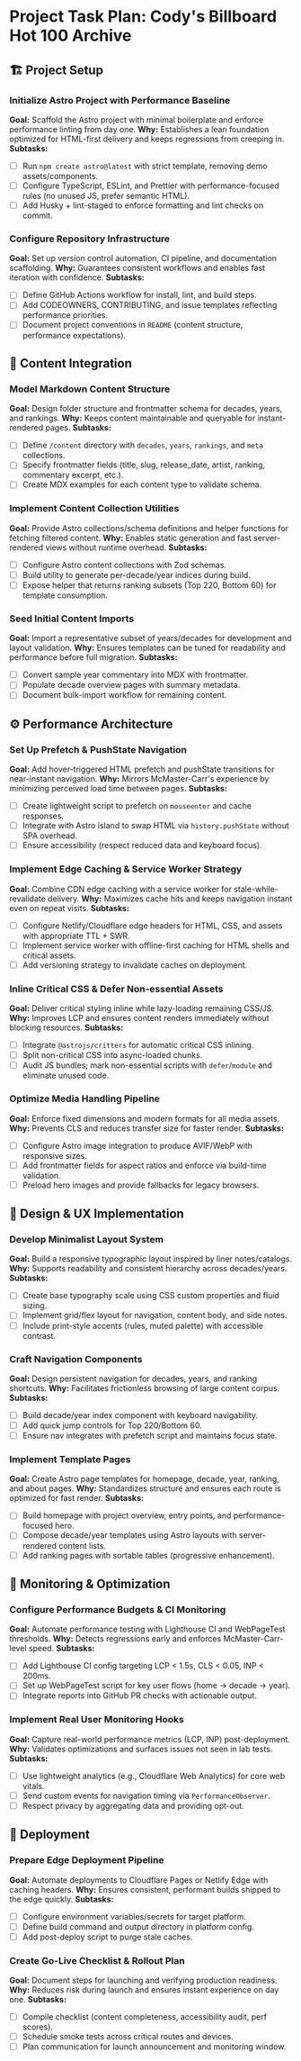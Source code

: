 # Project Task Plan: Cody's Billboard Hot 100 Archive

## 🏗️ Project Setup

### Initialize Astro Project with Performance Baseline
**Goal:** Scaffold the Astro project with minimal boilerplate and enforce performance linting from day one.
**Why:** Establishes a lean foundation optimized for HTML-first delivery and keeps regressions from creeping in.
**Subtasks:**
- [ ] Run `npm create astro@latest` with strict template, removing demo assets/components.
- [ ] Configure TypeScript, ESLint, and Prettier with performance-focused rules (no unused JS, prefer semantic HTML).
- [ ] Add Husky + lint-staged to enforce formatting and lint checks on commit.

### Configure Repository Infrastructure
**Goal:** Set up version control automation, CI pipeline, and documentation scaffolding.
**Why:** Guarantees consistent workflows and enables fast iteration with confidence.
**Subtasks:**
- [ ] Define GitHub Actions workflow for install, lint, and build steps.
- [ ] Add CODEOWNERS, CONTRIBUTING, and issue templates reflecting performance priorities.
- [ ] Document project conventions in `README` (content structure, performance expectations).

## 📄 Content Integration

### Model Markdown Content Structure
**Goal:** Design folder structure and frontmatter schema for decades, years, and rankings.
**Why:** Keeps content maintainable and queryable for instant-rendered pages.
**Subtasks:**
- [ ] Define `/content` directory with `decades`, `years`, `rankings`, and `meta` collections.
- [ ] Specify frontmatter fields (title, slug, release_date, artist, ranking, commentary excerpt, etc.).
- [ ] Create MDX examples for each content type to validate schema.

### Implement Content Collection Utilities
**Goal:** Provide Astro collections/schema definitions and helper functions for fetching filtered content.
**Why:** Enables static generation and fast server-rendered views without runtime overhead.
**Subtasks:**
- [ ] Configure Astro content collections with Zod schemas.
- [ ] Build utility to generate per-decade/year indices during build.
- [ ] Expose helper that returns ranking subsets (Top 220, Bottom 60) for template consumption.

### Seed Initial Content Imports
**Goal:** Import a representative subset of years/decades for development and layout validation.
**Why:** Ensures templates can be tuned for readability and performance before full migration.
**Subtasks:**
- [ ] Convert sample year commentary into MDX with frontmatter.
- [ ] Populate decade overview pages with summary metadata.
- [ ] Document bulk-import workflow for remaining content.

## ⚙️ Performance Architecture

### Set Up Prefetch & PushState Navigation
**Goal:** Add hover-triggered HTML prefetch and pushState transitions for near-instant navigation.
**Why:** Mirrors McMaster-Carr's experience by minimizing perceived load time between pages.
**Subtasks:**
- [ ] Create lightweight script to prefetch on `mouseenter` and cache responses.
- [ ] Integrate with Astro island to swap HTML via `history.pushState` without SPA overhead.
- [ ] Ensure accessibility (respect reduced data and keyboard focus).

### Implement Edge Caching & Service Worker Strategy
**Goal:** Combine CDN edge caching with a service worker for stale-while-revalidate delivery.
**Why:** Maximizes cache hits and keeps navigation instant even on repeat visits.
**Subtasks:**
- [ ] Configure Netlify/Cloudflare edge headers for HTML, CSS, and assets with appropriate TTL + SWR.
- [ ] Implement service worker with offline-first caching for HTML shells and critical assets.
- [ ] Add versioning strategy to invalidate caches on deployment.

### Inline Critical CSS & Defer Non-essential Assets
**Goal:** Deliver critical styling inline while lazy-loading remaining CSS/JS.
**Why:** Improves LCP and ensures content renders immediately without blocking resources.
**Subtasks:**
- [ ] Integrate `@astrojs/critters` for automatic critical CSS inlining.
- [ ] Split non-critical CSS into async-loaded chunks.
- [ ] Audit JS bundles; mark non-essential scripts with `defer`/`module` and eliminate unused code.

### Optimize Media Handling Pipeline
**Goal:** Enforce fixed dimensions and modern formats for all media assets.
**Why:** Prevents CLS and reduces transfer size for faster render.
**Subtasks:**
- [ ] Configure Astro image integration to produce AVIF/WebP with responsive sizes.
- [ ] Add frontmatter fields for aspect ratios and enforce via build-time validation.
- [ ] Preload hero images and provide fallbacks for legacy browsers.

## 🎨 Design & UX Implementation

### Develop Minimalist Layout System
**Goal:** Build a responsive typographic layout inspired by liner notes/catalogs.
**Why:** Supports readability and consistent hierarchy across decades/years.
**Subtasks:**
- [ ] Create base typography scale using CSS custom properties and fluid sizing.
- [ ] Implement grid/flex layout for navigation, content body, and side notes.
- [ ] Include print-style accents (rules, muted palette) with accessible contrast.

### Craft Navigation Components
**Goal:** Design persistent navigation for decades, years, and ranking shortcuts.
**Why:** Facilitates frictionless browsing of large content corpus.
**Subtasks:**
- [ ] Build decade/year index component with keyboard navigability.
- [ ] Add quick jump controls for Top 220/Bottom 60.
- [ ] Ensure nav integrates with prefetch script and maintains focus state.

### Implement Template Pages
**Goal:** Create Astro page templates for homepage, decade, year, ranking, and about pages.
**Why:** Standardizes structure and ensures each route is optimized for fast render.
**Subtasks:**
- [ ] Build homepage with project overview, entry points, and performance-focused hero.
- [ ] Compose decade/year templates using Astro layouts with server-rendered content lists.
- [ ] Add ranking pages with sortable tables (progressive enhancement).

## 🧠 Monitoring & Optimization

### Configure Performance Budgets & CI Monitoring
**Goal:** Automate performance testing with Lighthouse CI and WebPageTest thresholds.
**Why:** Detects regressions early and enforces McMaster-Carr-level speed.
**Subtasks:**
- [ ] Add Lighthouse CI config targeting LCP < 1.5s, CLS < 0.05, INP < 200ms.
- [ ] Set up WebPageTest script for key user flows (home → decade → year).
- [ ] Integrate reports into GitHub PR checks with actionable output.

### Implement Real User Monitoring Hooks
**Goal:** Capture real-world performance metrics (LCP, INP) post-deployment.
**Why:** Validates optimizations and surfaces issues not seen in lab tests.
**Subtasks:**
- [ ] Use lightweight analytics (e.g., Cloudflare Web Analytics) for core web vitals.
- [ ] Send custom events for navigation timing via `PerformanceObserver`.
- [ ] Respect privacy by aggregating data and providing opt-out.

## 🚀 Deployment

### Prepare Edge Deployment Pipeline
**Goal:** Automate deployments to Cloudflare Pages or Netlify Edge with caching headers.
**Why:** Ensures consistent, performant builds shipped to the edge quickly.
**Subtasks:**
- [ ] Configure environment variables/secrets for target platform.
- [ ] Define build command and output directory in platform config.
- [ ] Add post-deploy script to purge stale caches.

### Create Go-Live Checklist & Rollout Plan
**Goal:** Document steps for launching and verifying production readiness.
**Why:** Reduces risk during launch and ensures instant experience on day one.
**Subtasks:**
- [ ] Compile checklist (content completeness, accessibility audit, perf scores).
- [ ] Schedule smoke tests across critical routes and devices.
- [ ] Plan communication for launch announcement and monitoring window.

